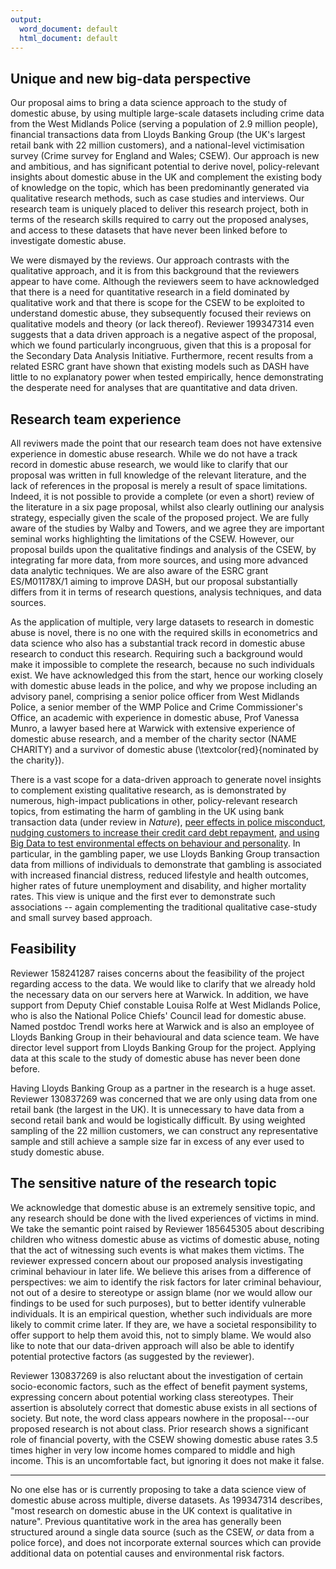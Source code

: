 ```yaml
---
output:
  word_document: default
  html_document: default
---
```

## Unique and new big-data perspective

Our proposal aims to bring a data science approach to the study of domestic abuse, by using multiple large-scale datasets including crime data from the West Midlands Police (serving a population of 2.9 million people), financial transactions data from Lloyds Banking Group (the UK's largest retail bank with 22 million customers), and a national-level victimisation survey (Crime survey for England and Wales; CSEW). Our approach is new and ambitious, and has significant potential to derive novel, policy-relevant insights about domestic abuse in the UK and complement the existing body of knowledge on the topic, which has been predominantly generated via qualitative research methods, such as case studies and interviews. Our research team is uniquely placed to deliver this research project, both in terms of the research skills required to carry out the proposed analyses, and access to these datasets that have never been linked before to investigate domestic abuse.

We were dismayed by the reviews. Our approach contrasts with the qualitative approach, and it is from this background that the reviewers appear to have come. Although the reviewers seem to have acknowledged that there is a need for quantitative research in a field dominated by qualitative work and that there is scope for the CSEW to be exploited to understand domestic abuse, they subsequently focused their reviews on qualitative models and theory (or lack thereof). Reviewer 199347314 even suggests that a data driven approach is a negative aspect of the proposal, which we found particularly incongruous, given that this is a proposal for the Secondary Data Analysis Initiative. Furthermore, recent results from a related ESRC grant have shown that existing models such as DASH have little to no explanatory power when tested empirically, hence demonstrating the desperate need for analyses that are quantitative and data driven.
 
## Research team experience

All reviwers made the point that our research team does not have extensive experience in domestic abuse research. While we do not have a track record in domestic abuse research, we would like to clarify that our proposal was written in full knowledge of the relevant literature, and the lack of references in the proposal is merely a result of space limitations. Indeed, it is not possible to provide a complete (or even a short) review of the literature in a six page proposal, whilst also clearly outlining our analysis strategy, especially given the scale of the proposed project. We are fully aware of the studies by Walby and Towers, and we agree they are important seminal works highlighting the limitations of the CSEW. However, our proposal builds upon the qualitative findings and analysis of the CSEW, by integrating far more data, from more sources, and using more advanced data analytic techniques. We are also aware of the ESRC grant ES/M01178X/1 aiming to improve DASH, but our proposal substantially differs from it in terms of research questions, analysis techniques, and data sources.



As the application of multiple, very large datasets to research in domestic abuse is novel, there is no one with the required skills in econometrics and data science who also has a substantial track record in domestic abuse research to conduct this research. Requiring such a background would make it impossible to complete the research, because no such individuals exist. We have acknowledged this from the start, hence our working closely with domestic abuse leads in the police, and why we propose including an advisory panel, comprising a senior police officer from West Midlands Police, a senior member of the WMP Police and Crime Commissioner's Office, an academic with experience in domestic abuse, Prof Vanessa Munro, a lawyer based here at Warwick with extensive experience of domestic abuse research, and a member of the charity sector (NAME CHARITY) and a survivor of domestic abuse (\textcolor{red}{nominated by the charity}).


There is a vast scope for a data-driven approach to generate novel insights to complement existing qualitative research, as is demonstrated by numerous, high-impact publications in other, policy-relevant research topics, from estimating the harm of gambling in the UK using bank transaction data (under review in  _Nature_), [peer effects in police misconduct](https://rdcu.be/bEAue), [nudging customers to increase their credit card debt repayment](https://www.fca.org.uk/publication/occasional-papers/occasional-paper-45.pdf), [and using Big Data to test environmental effects on behaviour and personality](https://www.ncbi.nlm.nih.gov/pubmed/31046588#:~:targetText=Individual%2DLevel%20Analyses%20of%20the%20Impact%20of%20Parasite%20Stress%20on,Openness%20Only%20for%20Older%20Individuals.&targetText=The%20parasite%20stress%20hypothesis%20predicts,and%20extraversion%2C%20but%20higher%20conscientiousness.). In particular, in the gambling paper, we use Lloyds Banking Group transaction data from millions of individuals to demonstrate that gambling is associated with increased financial distress, reduced lifestyle and health outcomes, higher rates of future unemployment and disability, and higher mortality rates. This view is unique and the first ever to demonstrate such associations -- again complementing the traditional qualitative case-study and small survey based approach.


## Feasibility


Reviewer 158241287 raises concerns about the feasibility of the project regarding access to the data. We would like to clarify that we already hold the necessary data on our servers here at Warwick. In addition, we have support from Deputy Chief constable Louisa Rolfe at West Midlands Police, who is also the National Police Chiefs' Council lead for domestic abuse. Named postdoc Trendl works here at Warwick and is also an employee of Lloyds Banking Group in their behavioural and data science team. We have director level support from Lloyds Banking Group for the project. Applying data at this scale to the study of domestic abuse has never been done before. 

Having Lloyds Banking Group as a partner in the research is a huge asset. Reviewer 130837269 was concerned that we are only using data from one retail bank (the largest in the UK). It is unnecessary to have data from a second retail bank and would be logistically difficult. By using weighted sampling of the 22 million customers, we can construct any representative sample and still achieve a sample size far in excess of any ever used to study domestic abuse.  



## The sensitive nature of the research topic

We acknowledge that domestic abuse is an extremely sensitive topic, and any research should be done with the lived experiences of victims in mind. We take the semantic point raised by Reviewer 185645305 about describing children who witness domestic abuse as victims of domestic abuse, noting that the act of witnessing such events is what makes them victims. The reviewer  expressed concern about our proposed analysis investigating criminal behaviour in later life. We believe this arises from a difference of perspectives: we aim to identify the risk factors for later criminal behaviour, not out of a desire to stereotype or assign blame (nor we would allow our findings to be used for such purposes), but to better identify vulnerable individuals. It is an empirical question, whether such individuals are more likely to commit crime later. If they are, we have a societal responsibility to offer support to help them avoid this, not to simply blame. We would also like to note that our data-driven approach will also be able to identify potential protective factors (as suggested by the reviewer).

Reviewer 130837269 is also reluctant about the investigation of certain socio-economic factors, such as the effect of benefit payment systems, expressing concern about potential working class stereotypes. Their assertion is absolutely correct that domestic abuse exists in all sections of society. But note, the word class appears nowhere in the proposal---our proposed research is not about class. Prior research shows a significant role of financial poverty, with the CSEW showing domestic abuse rates 3.5 times higher in very low income homes compared to middle and high income. This is an uncomfortable fact, but ignoring it does not make it false.

-------------



No one else has or is currently proposing to take a data science view of domestic abuse across multiple, diverse datasets. As 199347314 describes, "most research on domestic abuse in the UK context is qualitative in nature". Previous quantitative work in the area has generally been structured around a single data source (such as the CSEW, _or_ data from a police force), and does not incorporate external sources which can provide additional data on potential causes and environmental risk factors. 








